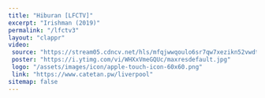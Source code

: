 ```yaml
---
title: "Hiburan [LFCTV]"
excerpt: "Irishman (2019)"
permalink: "/lfctv3"
layout: "clappr"
video:
 source: "https://stream05.cdncv.net/hls/mfqjwwqoulo6sr7qw7xezikn52vwdtfnwzkztoc2sscfbelkcsy3nenczlsa/index-v1-a1.m3u8"
 poster: "https://i.ytimg.com/vi/WHXxVmeGQUc/maxresdefault.jpg"
 logo: "/assets/images/icon/apple-touch-icon-60x60.png"
 link: "https://www.catetan.pw/liverpool"
sitemap: false
---
```

